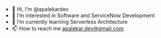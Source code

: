 - 👋 Hi, I’m @apalekardev
- 👀 I’m interested in Software and ServiceNow Development
- 🌱 I’m currently learning Serverless Architecture
- 📫 How to reach me apalekar.dev@gmail.com

<!---
apalekardev/apalekardev is a ✨ special ✨ repository because its `README.md` (this file) appears on your GitHub profile.
You can click the Preview link to take a look at your changes.
--->
